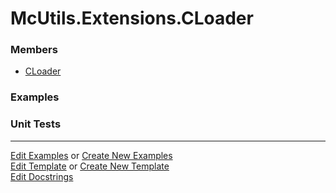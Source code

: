 # <a id="McUtils.Extensions.CLoader">McUtils.Extensions.CLoader</a>
    


### Members

  - [CLoader](CLoader/CLoader.md)

### Examples



### Unit Tests



___

[Edit Examples](https://github.com/McCoyGroup/McUtils/edit/edit/ci/examples/ci/docs/McUtils/Extensions/CLoader.md) or 
[Create New Examples](https://github.com/McCoyGroup/McUtils/new/edit/?filename=ci/examples/ci/docs/McUtils/Extensions/CLoader.md) <br/>
[Edit Template](https://github.com/McCoyGroup/McUtils/edit/edit/ci/docs/ci/docs/McUtils/Extensions/CLoader.md) or 
[Create New Template](https://github.com/McCoyGroup/McUtils/new/edit/?filename=ci/docs/templates/ci/docs/McUtils/Extensions/CLoader.md) <br/>
[Edit Docstrings](https://github.com/McCoyGroup/McUtils/edit/edit/McUtils/Extensions/CLoader/__init__.py?message=Update%20Docs)